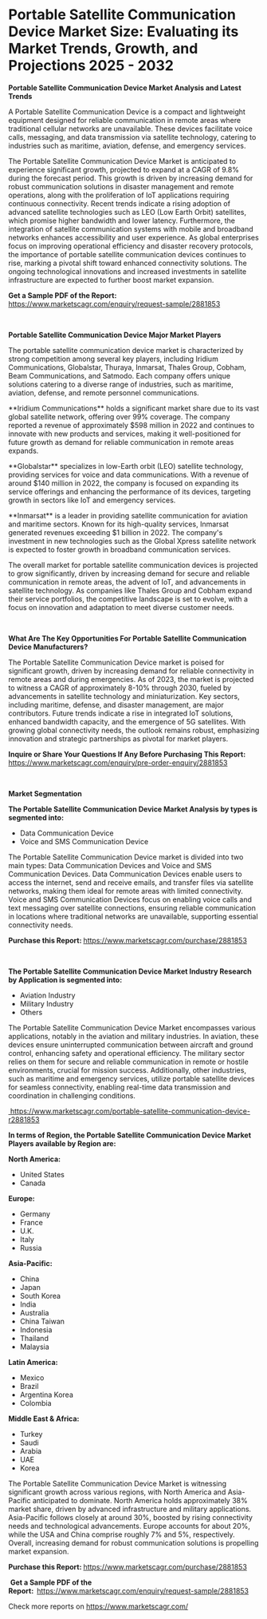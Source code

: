 <p><h1>Portable Satellite Communication Device Market Size: Evaluating its Market Trends, Growth, and Projections 2025 - 2032</h1></p><p><strong>Portable Satellite Communication Device Market Analysis and Latest Trends</strong></p>
<p><p>A Portable Satellite Communication Device is a compact and lightweight equipment designed for reliable communication in remote areas where traditional cellular networks are unavailable. These devices facilitate voice calls, messaging, and data transmission via satellite technology, catering to industries such as maritime, aviation, defense, and emergency services. </p><p>The Portable Satellite Communication Device Market is anticipated to experience significant growth, projected to expand at a CAGR of 9.8% during the forecast period. This growth is driven by increasing demand for robust communication solutions in disaster management and remote operations, along with the proliferation of IoT applications requiring continuous connectivity. Recent trends indicate a rising adoption of advanced satellite technologies such as LEO (Low Earth Orbit) satellites, which promise higher bandwidth and lower latency. Furthermore, the integration of satellite communication systems with mobile and broadband networks enhances accessibility and user experience. As global enterprises focus on improving operational efficiency and disaster recovery protocols, the importance of portable satellite communication devices continues to rise, marking a pivotal shift toward enhanced connectivity solutions. The ongoing technological innovations and increased investments in satellite infrastructure are expected to further boost market expansion.</p></p>
<p><strong>Get a Sample PDF of the Report:&nbsp;</strong> <a href="https://www.marketscagr.com/enquiry/request-sample/2881853?utm_campaign=2480&utm_medium=2&utm_source=Github&utm_content=ia&utm_term=12032025&utm_id=portable-satellite-communication-device">https://www.marketscagr.com/enquiry/request-sample/2881853</a></p>
<p>&nbsp;</p>
<p><strong>Portable Satellite Communication Device Major Market Players</strong></p>
<p><p>The portable satellite communication device market is characterized by strong competition among several key players, including Iridium Communications, Globalstar, Thuraya, Inmarsat, Thales Group, Cobham, Beam Communications, and Satmodo. Each company offers unique solutions catering to a diverse range of industries, such as maritime, aviation, defense, and remote personnel communications.</p><p>**Iridium Communications** holds a significant market share due to its vast global satellite network, offering over 99% coverage. The company reported a revenue of approximately $598 million in 2022 and continues to innovate with new products and services, making it well-positioned for future growth as demand for reliable communication in remote areas expands.</p><p>**Globalstar** specializes in low-Earth orbit (LEO) satellite technology, providing services for voice and data communications. With a revenue of around $140 million in 2022, the company is focused on expanding its service offerings and enhancing the performance of its devices, targeting growth in sectors like IoT and emergency services.</p><p>**Inmarsat** is a leader in providing satellite communication for aviation and maritime sectors. Known for its high-quality services, Inmarsat generated revenues exceeding $1 billion in 2022. The company's investment in new technologies such as the Global Xpress satellite network is expected to foster growth in broadband communication services.</p><p>The overall market for portable satellite communication devices is projected to grow significantly, driven by increasing demand for secure and reliable communication in remote areas, the advent of IoT, and advancements in satellite technology. As companies like Thales Group and Cobham expand their service portfolios, the competitive landscape is set to evolve, with a focus on innovation and adaptation to meet diverse customer needs.</p></p>
<p>&nbsp;</p>
<p><strong>What Are The Key Opportunities For Portable Satellite Communication Device Manufacturers?</strong></p>
<p><p>The Portable Satellite Communication Device market is poised for significant growth, driven by increasing demand for reliable connectivity in remote areas and during emergencies. As of 2023, the market is projected to witness a CAGR of approximately 8-10% through 2030, fueled by advancements in satellite technology and miniaturization. Key sectors, including maritime, defense, and disaster management, are major contributors. Future trends indicate a rise in integrated IoT solutions, enhanced bandwidth capacity, and the emergence of 5G satellites. With growing global connectivity needs, the outlook remains robust, emphasizing innovation and strategic partnerships as pivotal for market players.</p></p>
<p><strong>Inquire or Share Your Questions If Any Before Purchasing This Report:</strong> <a href="https://www.marketscagr.com/enquiry/pre-order-enquiry/2881853?utm_campaign=2480&utm_medium=2&utm_source=Github&utm_content=ia&utm_term=12032025&utm_id=portable-satellite-communication-device">https://www.marketscagr.com/enquiry/pre-order-enquiry/2881853</a></p>
<p>&nbsp;</p>
<p><strong>Market Segmentation</strong></p>
<p><strong>The Portable Satellite Communication Device Market Analysis by types is segmented into:</strong></p>
<p><ul><li>Data Communication Device</li><li>Voice and SMS Communication Device</li></ul></p>
<p><p>The Portable Satellite Communication Device market is divided into two main types: Data Communication Devices and Voice and SMS Communication Devices. Data Communication Devices enable users to access the internet, send and receive emails, and transfer files via satellite networks, making them ideal for remote areas with limited connectivity. Voice and SMS Communication Devices focus on enabling voice calls and text messaging over satellite connections, ensuring reliable communication in locations where traditional networks are unavailable, supporting essential connectivity needs.</p></p>
<p><strong>Purchase this Report:&nbsp;</strong><a href="https://www.marketscagr.com/purchase/2881853?utm_campaign=2480&utm_medium=2&utm_source=Github&utm_content=ia&utm_term=12032025&utm_id=portable-satellite-communication-device">https://www.marketscagr.com/purchase/2881853</a></p>
<p>&nbsp;</p>
<p><strong>The Portable Satellite Communication Device Market Industry Research by Application is segmented into:</strong></p>
<p><ul><li>Aviation Industry</li><li>Military Industry</li><li>Others</li></ul></p>
<p><p>The Portable Satellite Communication Device Market encompasses various applications, notably in the aviation and military industries. In aviation, these devices ensure uninterrupted communication between aircraft and ground control, enhancing safety and operational efficiency. The military sector relies on them for secure and reliable communication in remote or hostile environments, crucial for mission success. Additionally, other industries, such as maritime and emergency services, utilize portable satellite devices for seamless connectivity, enabling real-time data transmission and coordination in challenging conditions.</p></p>
<p><a href="https://www.marketscagr.com/portable-satellite-communication-device-r2881853?utm_campaign=2480&utm_medium=2&utm_source=Github&utm_content=ia&utm_term=12032025&utm_id=portable-satellite-communication-device">&nbsp;https://www.marketscagr.com/portable-satellite-communication-device-r2881853</a></p>
<p><strong>In terms of Region, the Portable Satellite Communication Device Market Players available by Region are:</strong></p>
<p>
    <p> <strong> North America: </strong>
        <ul>
            <li>United States</li>
            <li>Canada</li>
        </ul>
        </p> 
    <p> <strong> Europe: </strong>
        <ul>
            <li>Germany</li>
            <li>France</li>
            <li>U.K.</li>
            <li>Italy</li>
            <li>Russia</li>
        </ul>
        </p> 
    <p> <strong> Asia-Pacific: </strong>
        <ul>
            <li>China</li>
            <li>Japan</li>
            <li>South Korea</li>
            <li>India</li>
            <li>Australia</li>
            <li>China Taiwan</li>
            <li>Indonesia</li>
            <li>Thailand</li>
            <li>Malaysia</li>
        </ul>
        </p> 
    <p> <strong> Latin America: </strong>
        <ul>
            <li>Mexico</li>
            <li>Brazil</li>
            <li>Argentina Korea</li>
            <li>Colombia</li>
        </ul>
        </p> 
    <p> <strong> Middle East & Africa: </strong>
        <ul>
            <li>Turkey</li>
            <li>Saudi</li>
            <li>Arabia</li>
            <li>UAE</li>
            <li>Korea</li>
        </ul>
    </p>
    </p>
<p><p>The Portable Satellite Communication Device Market is witnessing significant growth across various regions, with North America and Asia-Pacific anticipated to dominate. North America holds approximately 38% market share, driven by advanced infrastructure and military applications. Asia-Pacific follows closely at around 30%, boosted by rising connectivity needs and technological advancements. Europe accounts for about 20%, while the USA and China comprise roughly 7% and 5%, respectively. Overall, increasing demand for robust communication solutions is propelling market expansion.</p></p>
<p><strong>Purchase this Report: </strong><a href="https://www.marketscagr.com/purchase/2881853?utm_campaign=2480&utm_medium=2&utm_source=Github&utm_content=ia&utm_term=12032025&utm_id=portable-satellite-communication-device">https://www.marketscagr.com/purchase/2881853</a></p>
<p>&nbsp;<strong>Get a Sample PDF of the Report:&nbsp;&nbsp;</strong><a href="https://www.marketscagr.com/enquiry/request-sample/2881853?utm_campaign=2480&utm_medium=2&utm_source=Github&utm_content=ia&utm_term=12032025&utm_id=portable-satellite-communication-device">https://www.marketscagr.com/enquiry/request-sample/2881853</a></p>
<p><strong></strong></p>
<p>Check more reports on <a href="https://www.marketscagr.com/?utm_campaign=2480&utm_medium=2&utm_source=Github&utm_content=ia&utm_term=12032025&utm_id=portable-satellite-communication-device">https://www.marketscagr.com/</a></p>